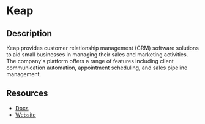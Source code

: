 # Keap

## Description
Keap provides customer relationship management (CRM) software solutions to aid small businesses in managing their sales and marketing activities. The company's platform offers a range of features including client communication automation, appointment scheduling, and sales pipeline management.

## Resources
* [Docs](https://developer.infusionsoft.com/docs)
* [Website](keap.com)